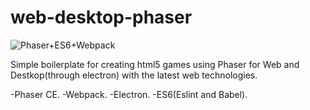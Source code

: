 # web-desktop-phaser

![Phaser+ES6+Webpack](https://raw.githubusercontent.com/lean/phaser-es6-webpack/master/assets/images/phaser-es6-webpack.jpg)

Simple boilerplate for creating html5 games using Phaser for Web and Destkop(through electron) with the latest web technologies.

-Phaser CE.
-Webpack.
-Electron.
-ES6(Eslint and Babel).